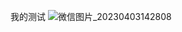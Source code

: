 我的测试
![微信图片_20230403142808](https://github.com/user-attachments/assets/fcd30a36-41aa-4e11-97aa-7065fd33d6c4)
